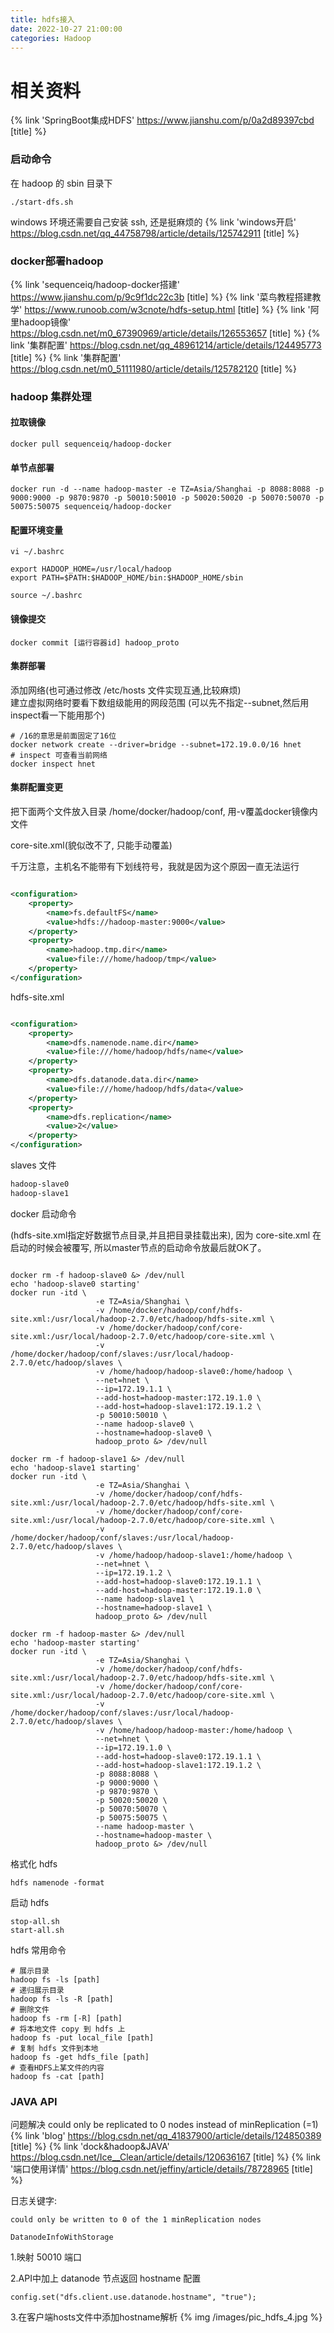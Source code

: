 ```yaml
---
title: hdfs接入
date: 2022-10-27 21:00:00
categories: Hadoop
---
```


# 相关资料

{% link 'SpringBoot集成HDFS' https://www.jianshu.com/p/0a2d89397cbd [title] %}

### 启动命令

在 hadoop 的 sbin 目录下

```shell
./start-dfs.sh
```

windows 环境还需要自己安装 ssh, 还是挺麻烦的
{% link 'windows开启' https://blog.csdn.net/qq_44758798/article/details/125742911 [title] %}

### docker部署hadoop

{% link 'sequenceiq/hadoop-docker搭建' https://www.jianshu.com/p/9c9f1dc22c3b [title] %}
{% link '菜鸟教程搭建教学' https://www.runoob.com/w3cnote/hdfs-setup.html [title] %}
{% link '阿里hadoop镜像' https://blog.csdn.net/m0_67390969/article/details/126553657 [title] %}
{% link '集群配置' https://blog.csdn.net/qq_48961214/article/details/124495773 [title] %}
{% link '集群配置' https://blog.csdn.net/m0_51111980/article/details/125782120 [title] %}

### hadoop 集群处理

#### 拉取镜像

```shell
docker pull sequenceiq/hadoop-docker
```

#### 单节点部署

```shell
docker run -d --name hadoop-master -e TZ=Asia/Shanghai -p 8088:8088 -p 9000:9000 -p 9870:9870 -p 50010:50010 -p 50020:50020 -p 50070:50070 -p 50075:50075 sequenceiq/hadoop-docker 
```

#### 配置环境变量

```shell
vi ~/.bashrc
```

```text
export HADOOP_HOME=/usr/local/hadoop
export PATH=$PATH:$HADOOP_HOME/bin:$HADOOP_HOME/sbin
```

```shell
source ~/.bashrc
```

#### 镜像提交

```shell
docker commit [运行容器id] hadoop_proto
```

#### 集群部署

添加网络(也可通过修改 /etc/hosts 文件实现互通,比较麻烦)  
建立虚拟网络时要看下数组级能用的网段范围 (可以先不指定--subnet,然后用inspect看一下能用那个)

```shell
# /16的意思是前面固定了16位
docker network create --driver=bridge --subnet=172.19.0.0/16 hnet
# inspect 可查看当前网络
docker inspect hnet
```

#### 集群配置变更

把下面两个文件放入目录 /home/docker/hadoop/conf, 用-v覆盖docker镜像内文件

core-site.xml(貌似改不了, 只能手动覆盖)

千万注意，主机名不能带有下划线符号，我就是因为这个原因一直无法运行

```xml

<configuration>
    <property>
        <name>fs.defaultFS</name>
        <value>hdfs://hadoop-master:9000</value>
    </property>
    <property>
        <name>hadoop.tmp.dir</name>
        <value>file:///home/hadoop/tmp</value>
    </property>
</configuration>
```

hdfs-site.xml

```xml

<configuration>
    <property>
        <name>dfs.namenode.name.dir</name>
        <value>file:///home/hadoop/hdfs/name</value>
    </property>
    <property>
        <name>dfs.datanode.data.dir</name>
        <value>file:///home/hadoop/hdfs/data</value>
    </property>
    <property>
        <name>dfs.replication</name>
        <value>2</value>
    </property>
</configuration>
```

slaves 文件

```txt
hadoop-slave0
hadoop-slave1
```

docker 启动命令

(hdfs-site.xml指定好数据节点目录,并且把目录挂载出来), 因为 core-site.xml 在启动的时候会被覆写, 所以master节点的启动命令放最后就OK了。

```shell

docker rm -f hadoop-slave0 &> /dev/null
echo 'hadoop-slave0 starting'
docker run -itd \
                   -e TZ=Asia/Shanghai \
                   -v /home/docker/hadoop/conf/hdfs-site.xml:/usr/local/hadoop-2.7.0/etc/hadoop/hdfs-site.xml \
                   -v /home/docker/hadoop/conf/core-site.xml:/usr/local/hadoop-2.7.0/etc/hadoop/core-site.xml \
                   -v /home/docker/hadoop/conf/slaves:/usr/local/hadoop-2.7.0/etc/hadoop/slaves \
                   -v /home/hadoop/hadoop-slave0:/home/hadoop \
                   --net=hnet \
                   --ip=172.19.1.1 \
                   --add-host=hadoop-master:172.19.1.0 \
                   --add-host=hadoop-slave1:172.19.1.2 \
                   -p 50010:50010 \
                   --name hadoop-slave0 \
                   --hostname=hadoop-slave0 \
                   hadoop_proto &> /dev/null

docker rm -f hadoop-slave1 &> /dev/null
echo 'hadoop-slave1 starting'
docker run -itd \
                   -e TZ=Asia/Shanghai \
                   -v /home/docker/hadoop/conf/hdfs-site.xml:/usr/local/hadoop-2.7.0/etc/hadoop/hdfs-site.xml \
                   -v /home/docker/hadoop/conf/core-site.xml:/usr/local/hadoop-2.7.0/etc/hadoop/core-site.xml \
                   -v /home/docker/hadoop/conf/slaves:/usr/local/hadoop-2.7.0/etc/hadoop/slaves \
                   -v /home/hadoop/hadoop-slave1:/home/hadoop \
                   --net=hnet \
                   --ip=172.19.1.2 \
                   --add-host=hadoop-slave0:172.19.1.1 \
                   --add-host=hadoop-master:172.19.1.0 \
                   --name hadoop-slave1 \
                   --hostname=hadoop-slave1 \
                   hadoop_proto &> /dev/null

docker rm -f hadoop-master &> /dev/null
echo 'hadoop-master starting'
docker run -itd \
                   -e TZ=Asia/Shanghai \
                   -v /home/docker/hadoop/conf/hdfs-site.xml:/usr/local/hadoop-2.7.0/etc/hadoop/hdfs-site.xml \
                   -v /home/docker/hadoop/conf/core-site.xml:/usr/local/hadoop-2.7.0/etc/hadoop/core-site.xml \
                   -v /home/docker/hadoop/conf/slaves:/usr/local/hadoop-2.7.0/etc/hadoop/slaves \
                   -v /home/hadoop/hadoop-master:/home/hadoop \
                   --net=hnet \
                   --ip=172.19.1.0 \
                   --add-host=hadoop-slave0:172.19.1.1 \
                   --add-host=hadoop-slave1:172.19.1.2 \
                   -p 8088:8088 \
                   -p 9000:9000 \
                   -p 9870:9870 \
                   -p 50020:50020 \
                   -p 50070:50070 \
                   -p 50075:50075 \
                   --name hadoop-master \
                   --hostname=hadoop-master \
                   hadoop_proto &> /dev/null
```

格式化 hdfs

```shell
hdfs namenode -format
```

启动 hdfs

```shell
stop-all.sh
start-all.sh
```

hdfs 常用命令

```shell
# 展示目录
hadoop fs -ls [path]
# 递归展示目录
hadoop fs -ls -R [path]
# 删除文件
hadoop fs -rm [-R] [path]
# 将本地文件 copy 到 hdfs 上
hadoop fs -put local_file [path]
# 复制 hdfs 文件到本地
hadoop fs -get hdfs_file [path]
# 查看HDFS上某文件的内容
hadoop fs -cat [path]
```

### JAVA API

问题解决 could only be replicated to 0 nodes instead of minReplication (=1)  
{% link 'blog' https://blog.csdn.net/qq_41837900/article/details/124850389 [title] %}
{% link 'dock&hadoop&JAVA' https://blog.csdn.net/Ice__Clean/article/details/120636167 [title] %}
{% link '端口使用详情' https://blog.csdn.net/jeffiny/article/details/78728965 [title] %}

日志关键字:

````text
could only be written to 0 of the 1 minReplication nodes
````

```
DatanodeInfoWithStorage
```

1.映射 50010 端口

2.API中加上 datanode 节点返回 hostname 配置

```
config.set("dfs.client.use.datanode.hostname", "true");
```

3.在客户端hosts文件中添加hostname解析
{% img /images/pic_hdfs_4.jpg %}
